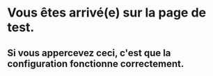 <!DOCTYPE html>
<html>
	<head>
		<meta charset="UTF-8" />
   	</head>
   	<body>
       		<h1>Vous êtes arrivé(e) sur la page de test.</h1>
		<h2>Si vous appercevez ceci, c'est que la configuration fonctionne correctement.</h2>
   	</body>
</html>
